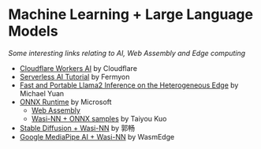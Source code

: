 # Machine Learning + Large Language Models

_Some interesting links relating to AI, Web Assembly and Edge computing_

- [Cloudflare Workers AI](https://developers.cloudflare.com/workers-ai) by Cloudflare
- [Serverless AI Tutorial](https://developer.fermyon.com/spin/serverless-ai-tutorial?utm_medium=email&_hsmi=272985018&_hsenc=p2ANqtz-9f30MUYRX4cTwOf9FkdWH3HADDKLors7AjGq5BQJKZ_Zp_CJR_xgK0ycHx97___YY7Z9xSzOjcpd4zfEeXs0EPXGB83w&utm_content=272985018&utm_source=hs_email#serverless-ai-tutorial) by Fermyon
- [Fast and Portable Llama2 Inference on the Heterogeneous Edge](https://blog.stackademic.com/fast-and-portable-llama2-inference-on-the-heterogeneous-edge-a62508e82359) by Michael Yuan
- [ONNX Runtime](https://onnxruntime.ai/docs/) by Microsoft
    - [Web Assembly](https://onnxruntime.ai/docs/tutorials/web/)
    - [Wasi-NN + ONNX samples](https://github.com/st9540808/wasi-nn-examples/tree/master) by Taiyou Kuo
- [Stable Diffusion + Wasi-NN](https://github.com/spacemen0/Stable-Diffusion-Wasi-NN/tree/main) by 郭畅
- [Google MediaPipe AI + Wasi-NN](https://github.com/WasmEdge/mediapipe-rs) by WasmEdge
